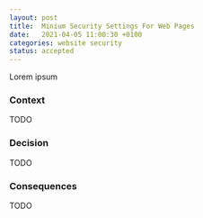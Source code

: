 ```yaml
---
layout: post
title:  Minium Security Settings For Web Pages
date:   2021-04-05 11:00:30 +0100
categories: website security
status: accepted
---
```


Lorem ipsum

### Context

TODO

### Decision

TODO

### Consequences

TODO
